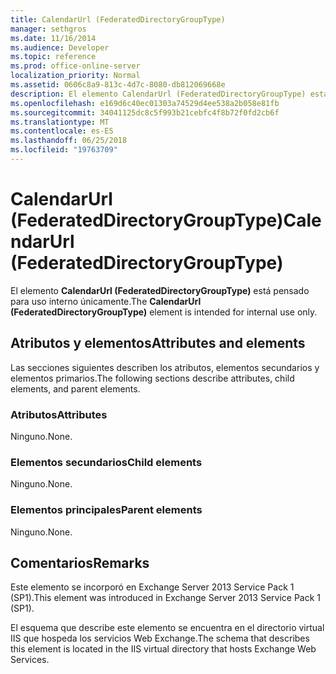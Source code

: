 ```yaml
---
title: CalendarUrl (FederatedDirectoryGroupType)
manager: sethgros
ms.date: 11/16/2014
ms.audience: Developer
ms.topic: reference
ms.prod: office-online-server
localization_priority: Normal
ms.assetid: 0606c8a9-813c-4d7c-8080-db812069668e
description: El elemento CalendarUrl (FederatedDirectoryGroupType) está pensado para uso interno únicamente.
ms.openlocfilehash: e169d6c40ec01303a74529d4ee538a2b058e81fb
ms.sourcegitcommit: 34041125dc8c5f993b21cebfc4f8b72f0fd2cb6f
ms.translationtype: MT
ms.contentlocale: es-ES
ms.lasthandoff: 06/25/2018
ms.locfileid: "19763709"
---
```

# <a name="calendarurl-federateddirectorygrouptype"></a><span data-ttu-id="f73b1-103">CalendarUrl (FederatedDirectoryGroupType)</span><span class="sxs-lookup"><span data-stu-id="f73b1-103">CalendarUrl (FederatedDirectoryGroupType)</span></span>

<span data-ttu-id="f73b1-104">El elemento **CalendarUrl (FederatedDirectoryGroupType)** está pensado para uso interno únicamente.</span><span class="sxs-lookup"><span data-stu-id="f73b1-104">The **CalendarUrl (FederatedDirectoryGroupType)** element is intended for internal use only.</span></span> 

## <a name="attributes-and-elements"></a><span data-ttu-id="f73b1-105">Atributos y elementos</span><span class="sxs-lookup"><span data-stu-id="f73b1-105">Attributes and elements</span></span>

<span data-ttu-id="f73b1-106">Las secciones siguientes describen los atributos, elementos secundarios y elementos primarios.</span><span class="sxs-lookup"><span data-stu-id="f73b1-106">The following sections describe attributes, child elements, and parent elements.</span></span>
  
### <a name="attributes"></a><span data-ttu-id="f73b1-107">Atributos</span><span class="sxs-lookup"><span data-stu-id="f73b1-107">Attributes</span></span>

<span data-ttu-id="f73b1-108">Ninguno.</span><span class="sxs-lookup"><span data-stu-id="f73b1-108">None.</span></span>
  
### <a name="child-elements"></a><span data-ttu-id="f73b1-109">Elementos secundarios</span><span class="sxs-lookup"><span data-stu-id="f73b1-109">Child elements</span></span>

<span data-ttu-id="f73b1-110">Ninguno.</span><span class="sxs-lookup"><span data-stu-id="f73b1-110">None.</span></span>
  
### <a name="parent-elements"></a><span data-ttu-id="f73b1-111">Elementos principales</span><span class="sxs-lookup"><span data-stu-id="f73b1-111">Parent elements</span></span>

<span data-ttu-id="f73b1-112">Ninguno.</span><span class="sxs-lookup"><span data-stu-id="f73b1-112">None.</span></span>
  
## <a name="remarks"></a><span data-ttu-id="f73b1-113">Comentarios</span><span class="sxs-lookup"><span data-stu-id="f73b1-113">Remarks</span></span>

<span data-ttu-id="f73b1-114">Este elemento se incorporó en Exchange Server 2013 Service Pack 1 (SP1).</span><span class="sxs-lookup"><span data-stu-id="f73b1-114">This element was introduced in Exchange Server 2013 Service Pack 1 (SP1).</span></span>
  
<span data-ttu-id="f73b1-115">El esquema que describe este elemento se encuentra en el directorio virtual IIS que hospeda los servicios Web Exchange.</span><span class="sxs-lookup"><span data-stu-id="f73b1-115">The schema that describes this element is located in the IIS virtual directory that hosts Exchange Web Services.</span></span>
  

